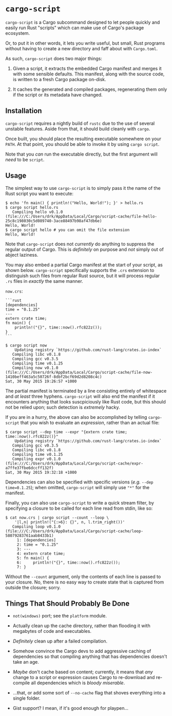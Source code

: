 # `cargo-script`

`cargo-script` is a Cargo subcommand designed to let people quickly and easily run Rust "scripts" which can make use of Cargo's package ecosystem.

Or, to put it in other words, it lets you write useful, but small, Rust programs without having to create a new directory and faff about with `Cargo.toml`.

As such, `cargo-script` does two major things:

1. Given a script, it extracts the embedded Cargo manifest and merges it with some sensible defaults.  This manifest, along with the source code, is written to a fresh Cargo package on-disk.

2. It caches the generated and compiled packages, regenerating them only if the script or its metadata have changed.

## Installation

`cargo-script` requires a nightly build of `rustc` due to the use of several unstable features.  Aside from that, it should build cleanly with `cargo`.

Once built, you should place the resulting executable somewhere on your `PATH`.  At that point, you should be able to invoke it by using `cargo script`.

Note that you *can* run the executable directly, but the first argument will *need* to be `script`.

## Usage

The simplest way to use `cargo-script` is to simply pass it the name of the Rust script you want to execute:

```shell
$ echo 'fn main() { println!("Hello, World!"); }' > hello.rs
$ cargo script hello.rs
   Compiling hello v0.1.0 (file:///C:/Users/drk/AppData/Local/Cargo/script-cache/file-hello-25c8c198030c5d089740-3ace88497b98af47db6e)
Hello, World!
$ cargo script hello # you can omit the file extension
Hello, World!
```

Note that `cargo-script` does not *currently* do anything to suppress the regular output of Cargo.  This is *definitely* on purpose and *not* simply out of abject laziness.

You may also embed a partial Cargo manifest at the start of your script, as shown below.  `cargo-script` specifically supports the `.crs` extension to distinguish such files from regular Rust source, but it will process regular `.rs` files in *exactly* the same manner.

`now.crs`:

    ```rust
    [dependencies]
    time = "0.1.25"
    ---
    extern crate time;
    fn main() {
        println!("{}", time::now().rfc822z());
    }
    ```

```shell
$ cargo script now
    Updating registry `https://github.com/rust-lang/crates.io-index`
   Compiling libc v0.1.8
   Compiling gcc v0.3.5
   Compiling time v0.1.25
   Compiling now v0.1.0 (file:///C:/Users/drk/AppData/Local/Cargo/script-cache/file-now-1410beff463a5c50726f-8dbf2bcf69d2d8208c4c)
Sat, 30 May 2015 19:26:57 +1000
```

The partial manifest is terminated by a line consisting entirely of whitespace and *at least* three hyphens.  `cargo-script` will also end the manifest if it encounters anything that looks suscpiciously like Rust code, but this should not be relied upon; such detection is *extremely* hacky.

If you are in a hurry, the above can also be accomplished by telling `cargo-script` that you wish to evaluate an *expression*, rather than an actual file:

```shell
$ cargo script --dep time --expr "{extern crate time; time::now().rfc822z()}"
    Updating registry `https://github.com/rust-lang/crates.io-index`
   Compiling gcc v0.3.5
   Compiling libc v0.1.8
   Compiling time v0.1.25
   Compiling expr v0.1.0 (file:///C:/Users/drk/AppData/Local/Cargo/script-cache/expr-a7ffe37fbe6dccff132f)
Sat, 30 May 2015 19:32:18 +1000
```

Dependencies can also be specified with specific versions (*e.g.* `--dep time=0.1.25`); when omitted, `cargo-script` will simply use `"*"` for the manifest.

Finally, you can also use `cargo-script` to write a quick stream filter, by specifying a closure to be called for each line read from stdin, like so:

```shell
$ cat now.crs | cargo script --count --loop \
    '|l,n| println!("{:>6}: {}", n, l.trim_right())'
   Compiling loop v0.1.0 (file:///C:/Users/drk/AppData/Local/Cargo/script-cache/loop-58079283761aab8433b1)
     1: [dependencies]
     2: time = "0.1.25"
     3: ---
     4: extern crate time;
     5: fn main() {
     6:     println!("{}", time::now().rfc822z());
     7: }
```

Without the `--count` argument, only the contents of each line is passed to your closure.  No, there is no easy way to create state that is captured from outside the closure; sorry.

## Things That Should Probably Be Done

* `not(windows)` port; see the `platform` module.

* Actually clean up the cache directory, rather than flooding it with megabytes of code and executables.

* *Definitely* clean up after a failed compilation.

* Somehow convince the Cargo devs to add aggressive caching of dependencies so that compiling anything that has dependencies doesn't take an age.

* *Maybe* don't cache based on content; currently, it means that *any* change to a script or expression causes Cargo to re-download and re-compile all dependencies which is *bloody miserable*.

* ...that, or add some sort of `--no-cache` flag that shoves everything into a single folder.

* Gist support?  I mean, if it's good enough for playpen...
